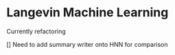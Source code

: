 <!DOCTYPE html>
<html>
  <head>
    <meta charset="utf-8">
  </head>
  
  <body>
    <div class = "content" > 
      <h1> Langevin Machine Learning </h1>
      <p> Currently refactoring </p>
      <p> [] Need to add summary writer onto HNN for comparison </p>
    </div>
  </body>
  
</html>
